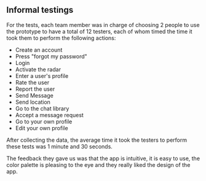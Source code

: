 ## Informal testings

For the tests, each team member was in charge of choosing 2 people to use the prototype to have a total of 12 testers, each of whom timed the time it took them to perform the following actions:

 - Create an account
  - Press "forgot my password"
  - Login
  - Activate the radar
  - Enter a user's profile
-   Rate the user
  - Report the user
 -  Send Message
 -  Send location
 -  Go to the chat library
  - Accept a message request
  - Go to your own profile
  - Edit your own profile

After collecting the data, the average time it took the testers to perform these tests was 1 minute and 30 seconds.

The feedback they gave us was that the app is intuitive, it is easy to use, the color palette is pleasing to the eye and they really liked the design of the app.
